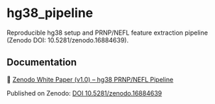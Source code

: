 # hg38_pipeline
Reproducible hg38 setup and PRNP/NEFL feature extraction pipeline (Zenodo DOI: 10.5281/zenodo.16884639).
## Documentation
📄 [Zenodo White Paper (v1.0) – hg38 PRNP/NEFL Pipeline](docs/hg38_PRNP_NEFL_WhitePaper.docx)

Published on Zenodo: [DOI 10.5281/zenodo.16884639](https://doi.org/10.5281/zenodo.16884639)
